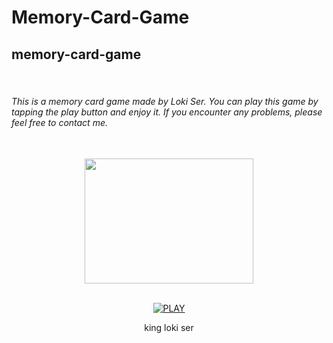 # Memory-Card-Game
<h2>memory-card-game</h2>
 <br>
<h6>This is a memory card game made by Loki Ser. You can play this game by tapping the play button and enjoy it. If you encounter any problems, please feel free to contact me.</h6>

<div align="center">
 <br>
 <img src="https://i.imgur.com/WlR8Xnw.jpeg" alt="" width="270" height="200">
 <br>
 <br>

<a href='https://Loki-Xer.github.io/memory-card-game/' target="_blank"><img alt='PLAY' src='https://img.shields.io/badge/PLAY-100000?style=for-the-badge&logo= PLAY&logoColor=white&labelColor=BrightBlue&color=BrightBlue'/></a>


king loki ser
